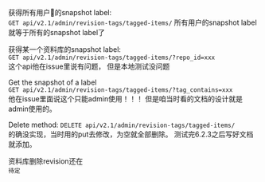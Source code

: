 获得所有用户的snapshot label:  
`GET api/v2.1/admin/revision-tags/tagged-items/`
所有用户的snapshot label就等于所有的snapshot label了

获得某一个资料库的snapshot label:  
`GET api/v2.1/admin/revision-tags/tagged-items/?repo_id=xxx`  
这个api他在issue里说有问题， 但是本地测试没问题


Get the snapshot of a label  
`GET api/v2.1/admin/revision-tags/tagged-items/?tag_contains=xxx`  
他在issue里面说这个只能admin使用！！！ 但是咱当时看的文档的设计就是admin使用的。  


Delete method:
`DELETE api/v2.1/admin/revision-tags/tagged-items/`  
的确没实现，当时用的put去修改，为空就全部删除。 测试完6.2.3之后写好文档就添加。

资料库删除revision还在  
`待定`